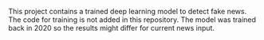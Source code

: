This project contains a trained deep learning model to detect fake news. The code for training is not added in this repository. The model was trained back in 2020 so the results might differ for current news input.
